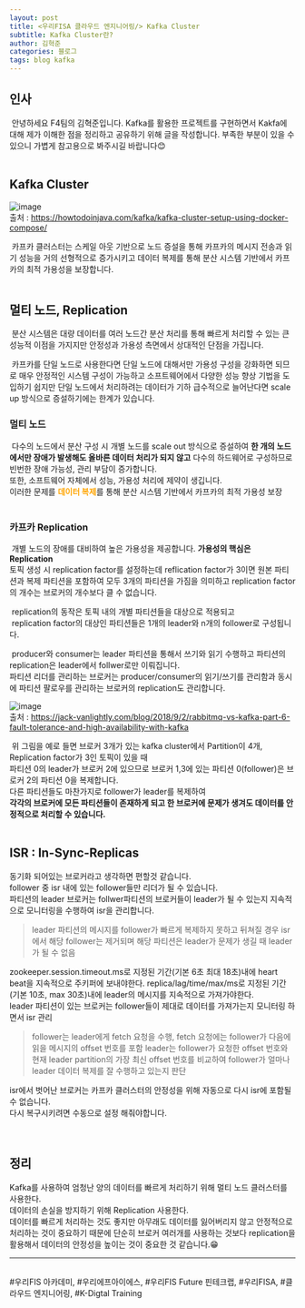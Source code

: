```yaml
---
layout: post
title: <우리FISA 클라우드 엔지니어링/> Kafka Cluster
subtitle: Kafka Cluster란?
author: 김혁준
categories: 블로그
tags: blog kafka
---
```


인사
---
&nbsp;안녕하세요 F4팀의 김혁준입니다. Kafka를 활용한 프로젝트를 구현하면서 Kakfa에 대해 제가 이해한 점을 정리하고 공유하기 위해 글을 작성합니다. 부족한 부분이 있을 수 있으니 가볍게 참고용으로 봐주시길 바랍니다😊
<br><br>

## Kafka Cluster
![image](https://howtodoinjava.com/wp-content/uploads/2023/06/Apache-Kafka-Architecture.png)<br>
출처 : https://howtodoinjava.com/kafka/kafka-cluster-setup-using-docker-compose/ <br>

&nbsp;카프카 클러스터는 스케일 아웃 기반으로 노드 증설을 통해 카프카의 메시지 전송과 읽기 성능을 거의 선형적으로 증가시키고
데이터 복제를 통해 분산 시스템 기반에서 카프카의 최적 가용성을 보장합니다.<br><br>


## 멀티 노드, Replication
&nbsp;분산 시스템은 대량 데이터를 여러 노드간 분산 처리를 통해 빠르게 처리할 수 있는 큰 성능적 이점을 가지지만 안정성과 가용성 측면에서 상대적인 단점을 가집니다.<br>

&nbsp;카프카를 단일 노드로 사용한다면 단일 노드에 대해서만 가용성 구성을 강화하면 되므로 매우 안정적인 시스템 구성이 가능하고 소프트웨어에서 다양한 성능 향상 기법을 도입하기 쉽지만
단일 노드에서 처리하려는 데이터가 기하 급수적으로 늘어난다면 scale up 방식으로 증설하기에는 한계가 있습니다.<br>

### 멀티 노드
&nbsp;다수의 노드에서 분산 구성 시 개별 노드를 scale out 방식으로 증설하여 <b>한 개의 노드에서만 장애가 발생해도 올바른 데이터 처리가 되지 않고</b> 다수의 하드웨어로 구성하므로 빈번한 장애 가능성, 관리 부담이 증가합니다.<br>
또한, 소프트웨어 자체에서 성능, 가용성 처리에 제약이 생깁니다.<br>
이러한 문제를 <b style='color:orange'>데이터 복제</b>를 통해 분산 시스템 기반에서 카프카의 최적 가용성 보장
<br><br>

### 카프카 Replication
&nbsp;개별 노드의 장애를 대비하여 높은 가용성을 제공합니다. <b>가용성의 핵심은 Replication</b><br>
토픽 생성 시 replication factor를 설정하는데 reflication factor가 3이면 원본 파티션과 복제 파티션을 포함하여 모두 3개의 파티션을 가짐을 의미하고 replication factor의 개수는 브로커의 개수보다 클 수 없습니다.<br>

&nbsp;replication의 동작은 토픽 내의 개별 파티션들을 대상으로 적용되고<br>
&nbsp;replication factor의 대상인 파티션들은 1개의 leader와 n개의 follower로 구성됩니다.<br>

&nbsp;producer와 consumer는 leader 파티션을 통해서 쓰기와 읽기 수행하고 파티션의 replication은 leader에서 follwer로만 이뤄집니다.<br>
파티션 리더를 관리하는 브로커는 producer/consumer의 읽기/쓰기를 관리함과 동시에 파티션 팔로우를 관리하는 브로커의 replication도 관리합니다.<br>

![image](https://images.squarespace-cdn.com/content/v1/56894e581c1210fead06f878/1535898428232-NY6TSM87WZLBVW0CV2LW/KafkaPartitions.PNG?format=2500w)<br>
출처 : https://jack-vanlightly.com/blog/2018/9/2/rabbitmq-vs-kafka-part-6-fault-tolerance-and-high-availability-with-kafka

&nbsp;위 그림을 예로 들면 브로커 3개가 있는 kafka cluster에서 Partition이 4개, Replication factor가 3인 토픽이 있을 때<br>
파티션 0의 leader가 브로커 2에 있으므로 브로커 1,3에 있는 파티션 0(follower)은 브로커 2의 파티션 0을 복제합니다.<br>
다른 파티션들도 마찬가지로 follower가 leader를 복제하여<br> <b>각각의 브로커에 모든 파티션들이 존재하게 되고 한 브로커에 문제가 생겨도 데이터를 안정적으로 처리할 수 있습니다.</b><br><br>


## ISR : In-Sync-Replicas
동기화 되어있는 브로커라고 생각하면 편할것 같습니다.<br>
follower 중 isr 내에 있는 follower들만 리더가 될 수 있습니다.<br>
파티션의 leader 브로커는 follwer파티션의 브로커들이 leader가 될 수 있는지 지속적으로 모니터링을 수행하여 isr을 관리합니다.<br>

>leader 파티션의 메시지를 follower가 빠르게 복제하지 못하고 뒤쳐질 경우 isr에서 해당 follower는 제거되며 해당 파티션은 leader가 문제가 생길 때 leader가 될 수 없음


zookeeper.session.timeout.ms로 지정된 기간(기본 6초 최대 18초)내에 heart beat을 지속적으로 주키퍼에 보내야한다.
replica/lag/time/max/ms로 지정된 기간 (기본 10초, max 30초)내에 leader의 메시지를 지속적으로 가져가야한다.<br>
leader 파티션이 있는 브로커는 follower들이 제대로 데이터를 가져가는지 모니터링 하면서 isr 관리

>follower는 leader에게 fetch 요청을 수행, fetch 요청에는 follower가 다음에 읽을 메시지의 offset 번호를 포함
leader는 follower가 요청한 offset 번호와 현재 leader partition의 가장 최신 offset 번호를 비교하여 follower가 얼마나 leader 데이터 복제를 잘 수행하고 있는지 판단

isr에서 벗어난 브로커는 카프카 클러스터의 안정성을 위해 자동으로 다시 isr에 포함될 수 없습니다.<br>
다시 복구시키려면 수동으로 설정 해줘야합니다.<br><br><br>

## 정리
Kafka를 사용하여 엄청난 양의 데이터를 빠르게 처리하기 위해 멀티 노드 클러스터를 사용한다.<br>
데이터의 손실을 방지하기 위해 Replication 사용한다.<br>
데이터를 빠르게 처리하는 것도 좋지만 아무래도 데이터를 잃어버리지 않고 안정적으로 처리하는 것이 중요하기 때문에 단순히 브로커 여러개를 사용하는 것보다 replication을 활용해서 데이터의 안정성을 높이는 것이 중요한 것 같습니다.😁






<hr/>
<br> #우리FIS 아카데미, #우리에프아이에스, #우리FIS Future 핀테크랩, #우리FISA, #클라우드 엔지니어링, #K-Digtal Training
